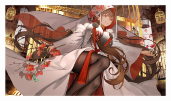 <img src="https://github.com/ClimateIsCreepy/ClimateisCreepy/blob/85501b812ae0ba4ecfbff6478cee0f77585e5ecc/HAH.jpg">
<!--
**ClimateIsCreepy/ClimateisCreepy** is a ✨ _special_ ✨ repository because its `README.md` (this file) appears on your GitHub profile.

Here are some ideas to get you started:

- 🔭 I’m currently working on ...
- 🌱 I’m currently learning ...
- 👯 I’m looking to collaborate on ...
- 🤔 I’m looking for help with ...
- 💬 Ask me about ...
- 📫 How to reach me: ...
- 😄 Pronouns: ...
- ⚡ Fun fact: ...
--> 
<!--
## 🧑‍🎓 𝙰𝚋𝚘𝚞𝚝 𝙼𝚎
- 🏫 High school Student 
- 🧑‍💻 Currently Learning C++
- 😳favorite emote😳
- 🚴biker
- 😢cries inside
## 🧻**Motto**
- *This human looks healthy and alive, let's fix that*
- You believe in God, I believe in my Waifu  
